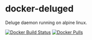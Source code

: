 # docker-deluged
Deluge daemon running on alpine linux.

[![Docker Build Status](https://img.shields.io/docker/build/nickd25/docker-deluged.svg)]()
[![Docker Pulls](https://img.shields.io/docker/pulls/nickd25/docker-deluged.svg)]()